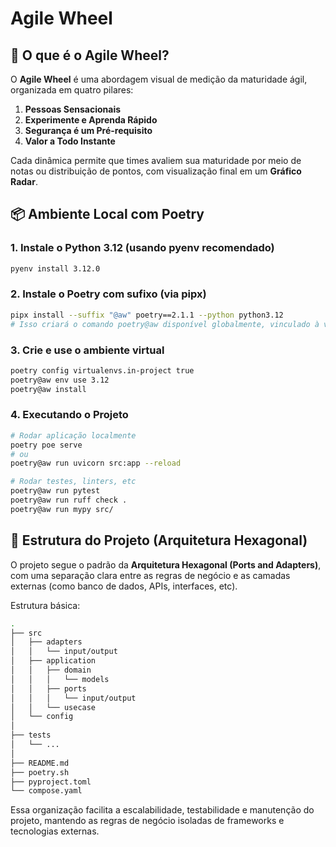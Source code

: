 # Agile Wheel

## 🧠 O que é o Agile Wheel?

O **Agile Wheel** é uma abordagem visual de medição da maturidade ágil, organizada em quatro pilares:

1. **Pessoas Sensacionais**
2. **Experimente e Aprenda Rápido**
3. **Segurança é um Pré-requisito**
4. **Valor a Todo Instante**

Cada dinâmica permite que times avaliem sua maturidade por meio de notas ou distribuição de pontos, com visualização final em um **Gráfico Radar**.





## 📦 Ambiente Local com Poetry

### 1. Instale o Python 3.12 (usando pyenv recomendado)

```bash
pyenv install 3.12.0
```


### 2. Instale o Poetry com sufixo (via pipx)

```bash
pipx install --suffix "@aw" poetry==2.1.1 --python python3.12
# Isso criará o comando poetry@aw disponível globalmente, vinculado à versão correta do Python e do Poetry.
```


### 3. Crie e use o ambiente virtual

```bash
poetry config virtualenvs.in-project true
poetry@aw env use 3.12
poetry@aw install
```


### 4. Executando o Projeto

```bash
# Rodar aplicação localmente
poetry poe serve
# ou
poetry@aw run uvicorn src:app --reload

# Rodar testes, linters, etc
poetry@aw run pytest
poetry@aw run ruff check .
poetry@aw run mypy src/
```



## 🧱 Estrutura do Projeto (Arquitetura Hexagonal)

O projeto segue o padrão da **Arquitetura Hexagonal (Ports and Adapters)**, com uma separação clara entre as regras de negócio e as camadas externas (como banco de dados, APIs, interfaces, etc).

Estrutura básica:

```sh
.
├── src
│   ├── adapters
│   │   └── input/output
│   ├── application
│   │   ├── domain
│   │   │   └── models
│   │   ├── ports
│   │   │   └── input/output
│   │   └── usecase
│   └── config
│
├── tests
│   └── ...
│
├── README.md
├── poetry.sh
├── pyproject.toml
└── compose.yaml
```

Essa organização facilita a escalabilidade, testabilidade e manutenção do projeto, mantendo as regras de negócio isoladas de frameworks e tecnologias externas.
